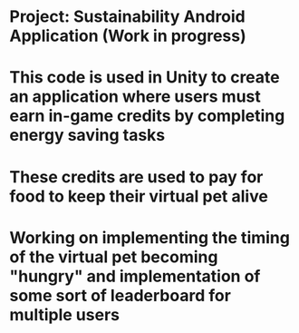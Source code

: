 # Project: Sustainability Android Application (Work in progress)

# This code is used in Unity to create an application where users must earn in-game credits by completing energy saving tasks
# These credits are used to pay for food to keep their virtual pet alive

# Working on implementing the timing of the virtual pet becoming "hungry" and implementation of some sort of leaderboard for multiple users
